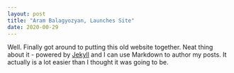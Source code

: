 ```yaml
---
layout: post
title: "Aram Balagyozyan, Launches Site"
date: 2020-00-29
---
```


Well. Finally got around to putting this old website together. Neat thing about it - powered by [Jekyll](http://jekyllrb.com) and I can use Markdown to author my posts. It actually is a lot easier than I thought it was going to be.
